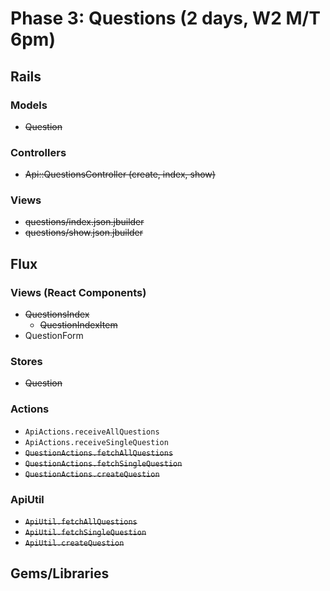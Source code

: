 # Phase 3: Questions (2 days, W2 M/T 6pm)

## Rails
### Models
* ~~Question~~

### Controllers
* ~~Api::QuestionsController (create, index, show)~~

### Views
* ~~questions/index.json.jbuilder~~
* ~~questions/show.json.jbuilder~~

## Flux
### Views (React Components)
* ~~QuestionsIndex~~
  - ~~QuestionIndexItem~~
* QuestionForm

### Stores
* ~~Question~~

### Actions
* `ApiActions.receiveAllQuestions`
* `ApiActions.receiveSingleQuestion`
* ~~`QuestionActions.fetchAllQuestions`~~
* ~~`QuestionActions.fetchSingleQuestion`~~
* ~~`QuestionActions.createQuestion`~~

### ApiUtil
* ~~`ApiUtil.fetchAllQuestions`~~
* ~~`ApiUtil.fetchSingleQuestion`~~
* ~~`ApiUtil.createQuestion`~~

## Gems/Libraries
